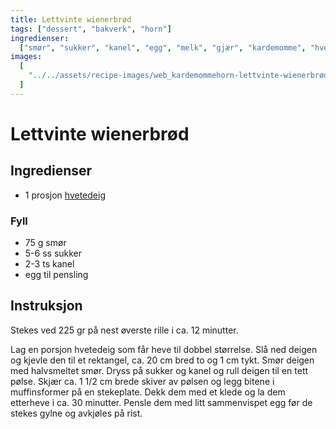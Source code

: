 ```yaml
---
title: Lettvinte wienerbrød
tags: ["dessert", "bakverk", "horn"]
ingredienser:
  ["smør", "sukker", "kanel", "egg", "melk", "gjær", "kardemomme", "hvetemel"]
images:
  [
    "../../assets/recipe-images/web_kardemommehorn-lettvinte-wienerbrød-mandelknytter.jpg",
  ]
---
```


# Lettvinte wienerbrød

## Ingredienser

- 1 prosjon [hvetedeig](./hvetedeig)

### Fyll

- 75 g smør
- 5-6 ss sukker
- 2-3 ts kanel
- egg til pensling

## Instruksjon

Stekes ved 225 gr på nest øverste rille i ca. 12 minutter.

Lag en porsjon hvetedeig som får heve til dobbel størrelse. Slå ned deigen og kjevle den til et rektangel, ca. 20 cm bred to og 1 cm tykt. Smør deigen med halvsmeltet smør. Dryss på sukker og kanel og rull deigen til en tett pølse. Skjær ca. 1 1/2 cm brede skiver av pølsen og legg bitene i muffinsformer på en stekeplate. Dekk dem med et klede og la dem etterheve i ca. 30 minutter. Pensle dem med litt sammenvispet egg før de stekes gylne og avkjøles på rist.
